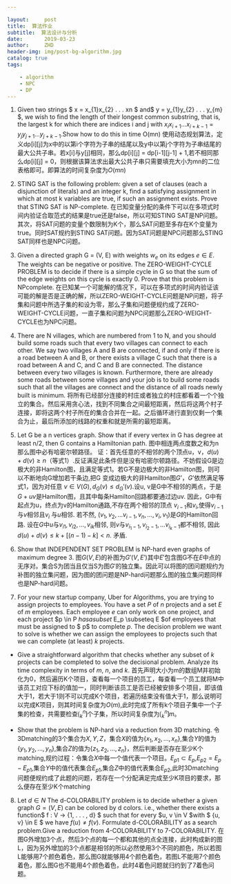 ```yaml
---

layout:     post
title:  算法作业
subtitle:  算法设计与分析
date:       2019-03-23
author:     ZHD
header-img: img/post-bg-algorithm.jpg
catalog: true
tags:

    - algorithm
    - NPC
    - DP
---
```


1. Given two strings $ x = x_{1}x_{2} . . . xn ​$ and$ y = y_{1}y_{2} . . . y_{m}​$, we wish to find the length of their longest common substring, that is, the largest k for which there are indices i and j with $x_{i}x_{i+1} . . . x_{i+k−1} = y_{j}y_{j+1} . . . y_{j+k−1}. ​$Show how to do this in time O(mn)
     使用动态规划算法，定义dp[i][j]为x中的以第i个字符为子串的结尾以及y中以第j个字符为子串结尾的最大公共子串。若x[i]与y[j]相同，那么dp[i][j] = dp[i-1][j-1] + 1,若不相同那么dp[i][j] = 0，则根据该算法求出最大公共子串只需要填充大小为mn的二位表格即可。即算法的时间复杂度为$O(mn)$
2. STING SAT is the following problem: given a set of clauses (each a disjunction of literals) and an integer k, find a satisfying assignment in which at most k variables are true, if such an assignment exists. Prove that STING SAT is NP-complete.
     在已知变量分配的条件下可以在多项式时间内验证合取范式的结果是true还是false，所以可知STING SAT是NP问题。其次，将SAT问题的变量个数限制为K个，那么SAT问题至多存在K个变量为true。同时SAT规约到STING SAT问题。因为SAT问题是NPC问题那么STING SAT同样也是NPC问题。
3. Given a directed graph G = (V, E) with weights $w_e$ on its edges $e \in E$. The weights can be negative or positive. The ZERO-WEIGHT-CYCLE PROBLEM is to decide if there is a simple cycle in G so that the sum of the edge weights on this cycle is exactly 0. Prove that this problem is NPcomplete.
     在已知某一个可能解的情况下，可以在多项式的时间内验证该可能的解是否是正确的解，所以ZERO-WEIGHT-CYCLE问题是NP问题，将子集和问题中所选子集的和设为零，那么子集和问题便规约成了ZERO-WEIGHT-CYCLE问题，一直子集和问题为NPC问题那么ZERO-WEIGHT-CYCLE也为NPC问题。
4. There are N villages, which are numbered from 1 to N, and you should build some roads such that every two villages can connect to each other. We say two villages A and B are connected, if and only if there is a road between A and B, or there exists a village C such that there is a road between A and C, and C and B are connected.
     The distance between every two villages is known. Furthermore, there are already some roads between some villages and your job is to build some roads such that all the villages are connect and the distance of all roads newly built is minimum.
       将所有已经部分连接的村庄或者独立的村庄都看着一个个独立的集合。然后采用贪心法，找到不同集合之间最短距离，然后将这两个村子连接，即将这两个村子所在的集合合并在一起。之后循环进行直到仅剩一个集合为止，最后所添加的线路的权重和就是所需的最短距离。
5. Let G be a n vertices graph. Show that if every vertex in G has degree at least n/2, then G contains a Hamiltonian path.
     图中相连两点度数之和为n那么图中必有哈密尔顿路径。
       证：首先任意的不相邻的两个顶点u，v，$d(u) + d(v) \ge n$（等式1）.反证满足此条件但是没有哈密尔顿路径。不妨假设G是边极大的非Hamilton图，且满足等式1。若G不是边极大的非Hamilton图，则可以不断地向G增加若干条边,把G 变成边极大的非Hamilton图$G’$，$G’$依然满足等式1，因为对任意 $v \in V(G), d_G(v) \leq d_G{'}(v)$.设u, v是G中不相邻的两点，于是$G+uv$是Hamilton图，且其中每条Hamilton回路都要通过边uv. 因此，G中有起点为u，终点为v的Hamilton通路,不存在两个相邻的顶点 $v_{i-1}$和$v_i$,使得$v_{i-1}$与$v$相邻且$v_i$ 与$u$相邻. 若不然, $(v_1,v_2, … v_{i-1}, v_n, …, v_i
       , v_1)$是$G$的Hamilton回路. 设在$G$中$u$与$v_{i1}, v_{i2}, …, v_{ik}$相邻, 则$v$与$v_{i_1-1}, v_{i_2-1}, …v_{i_k-1}$都不相邻, 因此$d(u)+d(v) \le k+[(n-1)-k] < n$. 矛盾.


6. Show that INDEPENDENT SET PROBLEM is NP-hard even graphs of maximum degree 3.
    图$G(V,E)$的补图为$G'(V,E')$其中$E'$包含图G不在$E$中点的无序对。集合S为团当且仅当S为图$G'$的独立集。因此可以将图的团问题规约为补图的独立集问题，因为图的团问题是NP-hard问题那么图的独立集问题同样也是NP-hard问题。

7. For your new startup company, Uber for Algorithms, you are trying to assign projects to employees. You have a set $P$ of $n$ projects and a set $E$ of $m$ employees. Each employee $e$ can only work on one project, and each project $p \in P $has a subset$ E_p \subseteq E $of employees that must be assigned to $ p$ to complete $p$. The decision problem we want to solve is whether we can assign the employees to projects such that we can complete (at least) $k$ projects.

* Give a straightforward algorithm that checks whether any subset of $k$ projects can be completed to solve the decisional problem. Analyze its time complexity in terms of $m$, $n$, and $k$.
  首先声明大小为m的数组M并初始化为0，然后遍历K个项目，查看每一个项目的员工，每查看一个员工就将M中该员工对应下标的值加一，同时判断该员工是否已经被安排多个项目，即该值大于1，若大于1则不可以完成K个项目，若遍历结束没有值大于1，那么说明可以完成K项目，则其时间复杂度为$O(m)$,此时完成了所有k个项目子集中一个子集的检查，共需要检查$\lgroup_k^n\rgroup$个子集，所以时间复杂度为$\lgroup_k^n\rgroup m$。

* Show that the problem is NP-hard via a reduction from 3D matching.
  令3Dmatching的3个集合为$X,Y,Z$，集合$X$的值为$\{x_1,x_2,...,x_n\}$,集合$Y$的值为$\{y_1,y_2,...,y_n\}$,集合$Z$的值为$\{z_1,z_2,...,z_n\}$，然后判断是否存在至少K个matching,规约过程：令集合$X$中每一个值代表一个项目。$E_{p1} \subset E_p$,$E_{p2} = E_p - E_{p1}$,集合$Y$中的值代表集合$E_{p1}$,集合$Z$中的值代表集合$E_{p2}$,此时3Dmatching问题便规约成了此题的问题，若存在一个分配满足完成至少K项目的要求，那么便存在至少K个matching


8. Let $d \in N$ The d-COLORABILITY problem is to decide whether a given graph $G = (V, E)$ can be colored by d colors. i.e., whether there exists a function$ f : V → {1, . . . , d} $ such that for every $u, v \in V $with $ \{u, v\} \in E $ we have $f(u) \not= f(v)$. Formulate d-COLORABILITY as a search problem.Give a reduction from 4-COLORABILITY to 7-COLORABILITY.
    在图G外增加3个点，然后3个点的每一个都和其他的点全连接，此时构成新的图L，因为另外增加的3个点都是相邻的所以必然使用3个不同的颜色，所以若图L能够用7个颜色着色，那么图G就能够用4个颜色着色，若图L不能用7个颜色着色，那么图G也不能用4个颜色着色，此时4着色问题就归约到了7着色问题。